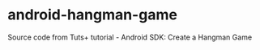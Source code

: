 android-hangman-game
====================

Source code from Tuts+ tutorial - Android SDK: Create a Hangman Game
